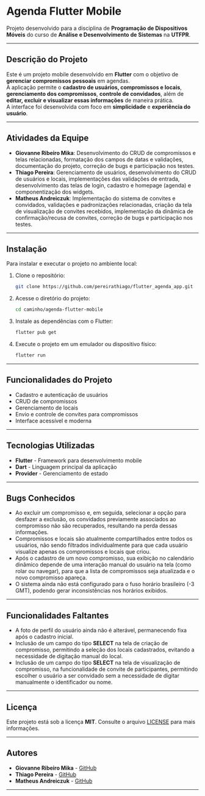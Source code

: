 # Agenda Flutter Mobile

Projeto desenvolvido para a disciplina de **Programação de Dispositivos Móveis** do curso de **Análise e Desenvolvimento de Sistemas** na **UTFPR**.

---

## Descrição do Projeto

Este é um projeto mobile desenvolvido em **Flutter** com o objetivo de **gerenciar compromissos pessoais** em agendas.  
A aplicação permite o **cadastro de usuários, compromissos e locais**, **gerenciamento dos compromissos**, **controle de convidados**, além de **editar, excluir e visualizar essas informações** de maneira prática.  
A interface foi desenvolvida com foco em **simplicidade** e **experiência do usuário**.

---

## Atividades da Equipe

- **Giovanne Ribeiro Mika**: Desenvolvimento do CRUD de compromissos e telas relacionadas, formatação dos campos de datas e validações, documentação do projeto, correção de bugs e participação nos testes.
- **Thiago Pereira**: Gerenciamento de usuários, desenvolvimento do CRUD de usuários e locais, implementações das validações de entrada, desenvolvimento das telas de login, cadastro e homepage (agenda) e componentização dos widgets.
- **Matheus Andreiczuk**: Implementação do sistema de convites e convidados, validações e padronizações relacionadas, criação da tela de visualização de convites recebidos, implementação da dinâmica de confirmação/recusa de convites, correção de bugs e participação nos testes.

---

## Instalação

Para instalar e executar o projeto no ambiente local:

1. Clone o repositório:

    ```bash
    git clone https://github.com/pereirathiago/flutter_agenda_app.git
    ```

2. Acesse o diretório do projeto:

    ```bash
    cd caminho/agenda-flutter-mobile
    ```

3. Instale as dependências com o Flutter:

    ```bash
    flutter pub get
    ```

4. Execute o projeto em um emulador ou dispositivo físico:

    ```bash
    flutter run
    ```

---

## Funcionalidades do Projeto

- Cadastro e autenticação de usuários
- CRUD de compromissos
- Gerenciamento de locais
- Envio e controle de convites para compromissos
- Interface acessível e moderna

---

## Tecnologias Utilizadas

- **Flutter** - Framework para desenvolvimento mobile
- **Dart** - Linguagem principal da aplicação
- **Provider** - Gerenciamento de estado

---

## Bugs Conhecidos

- Ao excluir um compromisso e, em seguida, selecionar a opção para desfazer a exclusão, os convidados previamente associados ao compromisso não são recuperados, resultando na perda dessas informações.
- Compromissos e locais são atualmente compartilhados entre todos os usuários, não sendo filtrados individualmente para que cada usuário visualize apenas os compromissos e locais que criou.
- Após o cadastro de um novo compromisso, sua exibição no calendário dinâmico depende de uma interação manual do usuário na tela (como rolar ou navegar), para que a lista de compromissos seja atualizada e o novo compromisso apareça.
- O sistema ainda não está configurado para o fuso horário brasileiro (-3 GMT), podendo gerar inconsistências nos horários exibidos.

---

## Funcionalidades Faltantes

- A foto de perfil do usuário ainda não é alterável, permanecendo fixa após o cadastro inicial.
- Inclusão de um campo do tipo **SELECT** na tela de criação de compromisso, permitindo a seleção dos locais cadastrados, evitando a necessidade de digitação manual do local.
- Inclusão de um campo do tipo **SELECT** na tela de visualização de compromisso, na funcionalidade de convite de participantes, permitindo escolher o usuário a ser convidado sem a necessidade de digitar manualmente o identificador ou nome.

---

## Licença

Este projeto está sob a licença **MIT**. Consulte o arquivo [LICENSE](LICENSE) para mais informações.

---

## Autores

- **Giovanne Ribeiro Mika** - [GitHub](https://github.com/GiovanneMika)
- **Thiago Pereira** - [GitHub](https://github.com/pereirathiago)
- **Matheus Andreiczuk** - [GitHub](https://github.com/MatheusAndreiczuk)

---
